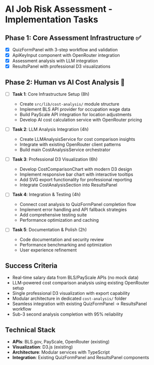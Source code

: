 # AI Job Risk Assessment - Implementation Tasks

## Phase 1: Core Assessment Infrastructure ✅
- [x] QuizFormPanel with 3-step workflow and validation
- [x] ApiKeyInput component with OpenRouter integration
- [x] Assessment analysis with LLM integration
- [x] ResultsPanel with professional D3 visualizations

## Phase 2: Human vs AI Cost Analysis 🚧
- [ ] **Task 1**: Core Infrastructure Setup (8h)
  - Create `src/lib/cost-analysis/` module structure
  - Implement BLS API provider for occupation wage data
  - Build PayScale API integration for location adjustments
  - Develop AI cost calculation service with OpenRouter pricing

- [ ] **Task 2**: LLM Analysis Integration (4h)
  - Create LLMAnalysisService for cost comparison insights
  - Integrate with existing OpenRouter client patterns
  - Build main CostAnalysisService orchestrator

- [ ] **Task 3**: Professional D3 Visualization (6h)
  - Develop CostComparisonChart with modern D3 design
  - Implement responsive bar chart with interactive tooltips
  - Add SVG export functionality for professional reporting
  - Integrate CostAnalysisSection into ResultsPanel

- [ ] **Task 4**: Integration & Testing (4h)
  - Connect cost analysis to QuizFormPanel completion flow
  - Implement error handling and API fallback strategies
  - Add comprehensive testing suite
  - Performance optimization and caching

- [ ] **Task 5**: Documentation & Polish (2h)
  - Code documentation and security review
  - Performance benchmarking and optimization
  - User experience refinement

## Success Criteria
- Real-time salary data from BLS/PayScale APIs (no mock data)
- LLM-powered cost comparison analysis using existing OpenRouter setup
- Single professional D3 visualization with export capability
- Modular architecture in dedicated `cost-analysis/` folder
- Seamless integration with existing QuizFormPanel → ResultsPanel workflow
- Sub-3 second analysis completion with 95% reliability

## Technical Stack
- **APIs**: BLS.gov, PayScale, OpenRouter (existing)
- **Visualization**: D3.js (existing)
- **Architecture**: Modular services with TypeScript
- **Integration**: Existing QuizFormPanel and ResultsPanel components